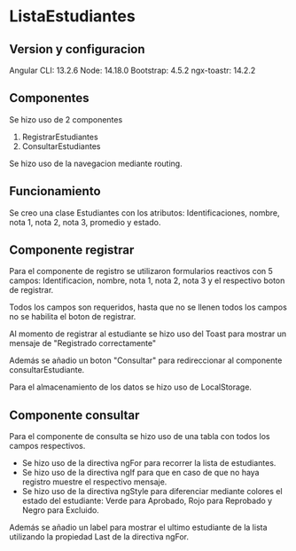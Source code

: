 # ListaEstudiantes

## Version y configuracion

Angular CLI: 13.2.6
Node: 14.18.0
Bootstrap: 4.5.2
ngx-toastr: 14.2.2

## Componentes

Se hizo uso de 2 componentes
1. RegistrarEstudiantes
2. ConsultarEstudiantes

Se hizo uso de la navegacion mediante routing.

## Funcionamiento

Se creo una clase Estudiantes con los atributos: Identificaciones, nombre, nota 1, nota 2, nota 3, promedio y estado.

## Componente registrar

Para el componente de registro se utilizaron formularios reactivos con 5 campos: Identificacion, nombre, nota 1, nota 2, nota 3 y el respectivo boton de registrar.

Todos los campos son requeridos, hasta que no se llenen todos los campos no se habilita el boton de registrar.

Al momento de registrar al estudiante se hizo uso del Toast para mostrar un mensaje de "Registrado correctamente"

Además se añadio un boton "Consultar" para redireccionar al componente consultarEstudiante.

Para el almacenamiento de los datos se hizo uso de LocalStorage.

## Componente consultar

Para el componente de consulta se hizo uso de una tabla con todos los campos respectivos.

- Se hizo uso de la directiva ngFor para recorrer la lista de estudiantes.
- Se hizo uso de la directiva ngIf para que en caso de que no haya registro muestre el respectivo mensaje.
- Se hizo uso de la directiva ngStyle para diferenciar mediante colores el estado del estudiante: Verde para Aprobado, Rojo para Reprobado y Negro para Excluido.

Además se añadio un label para mostrar el ultimo estudiante de la lista utilizando la propiedad Last de la directiva ngFor.

